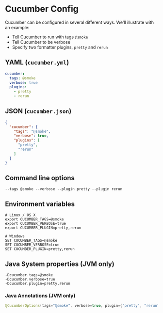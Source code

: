 # Cucumber Config

Cucumber can be configured in several different ways.
We'll illustrate with an example:

* Tell Cucumber to run with tags `@smoke`
* Tell Cucumber to be verbose
* Specify two formatter plugins, `pretty` and `rerun`

## YAML (`cucumber.yml`)

```yaml
cucumber:
  tags: @smoke
  verbose: true
  plugins:
    - pretty
    - rerun
```

## JSON (`cucumber.json`)

```json
{
  "cucumber": {
    "tags": "@smoke",
    "verbose": true,
    "plugins": [
      "pretty",
      "rerun"
    ]
  }
}
```

## Command line options

```shell
--tags @smoke --verbose --plugin pretty --plugin rerun
```

## Environment variables

```shell
# Linux / OS X
export CUCUMBER_TAGS=@smoke
export CUCUMBER_VERBOSE=true
export CUCUMBER_PLUGIN=pretty,rerun
```

```shell
# Windows
SET CUCUMBER_TAGS=@smoke
SET CUCUMBER_VERBOSE=true
SET CUCUMBER_PLUGIN=pretty,rerun
```

## Java System properties (JVM only)

```shell
-Dcucumber.tags=@smoke
-Dcucumber.verbose=true
-Dcucumber.plugin=pretty,rerun
```

### Java Annotations (JVM only)

```java
@CucumberOptions(tags="@smoke", verbose=true, plugin={"pretty", "rerun"})
```



